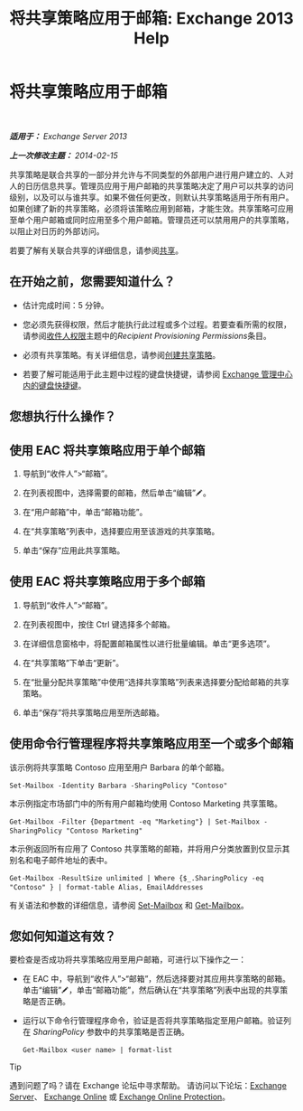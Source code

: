 ﻿---
title: '将共享策略应用于邮箱: Exchange 2013 Help'
TOCTitle: 将共享策略应用于邮箱
ms:assetid: dd4cc765-8469-4176-bb6e-d5b0f5235927
ms:mtpsurl: https://technet.microsoft.com/zh-cn/library/JJ657501(v=EXCHG.150)
ms:contentKeyID: 50491753
ms.date: 01/11/2018
mtps_version: v=EXCHG.150
ms.translationtype: HT
---

# 将共享策略应用于邮箱

 

_**适用于：** Exchange Server 2013_

_**上一次修改主题：** 2014-02-15_

共享策略是联合共享的一部分并允许与不同类型的外部用户进行用户建立的、人对人的日历信息共享。管理员应用于用户邮箱的共享策略决定了用户可以共享的访问级别，以及可以与谁共享。如果不做任何更改，则默认共享策略适用于所有用户。如果创建了新的共享策略，必须将该策略应用到邮箱，才能生效。共享策略可应用至单个用户邮箱或同时应用至多个用户邮箱。管理员还可以禁用用户的共享策略，以阻止对日历的外部访问。

若要了解有关联合共享的详细信息，请参阅[共享](sharing-exchange-2013-help.md)。

## 在开始之前，您需要知道什么？

  - 估计完成时间：5 分钟。

  - 您必须先获得权限，然后才能执行此过程或多个过程。若要查看所需的权限，请参阅[收件人权限](recipients-permissions-exchange-2013-help.md)主题中的*Recipient Provisioning Permissions*条目。

  - 必须有共享策略。有关详细信息，请参阅[创建共享策略](create-a-sharing-policy-exchange-2013-help.md)。

  - 若要了解可能适用于此主题中过程的键盘快捷键，请参阅 [Exchange 管理中心内的键盘快捷键](keyboard-shortcuts-in-the-exchange-admin-center-exchange-online-protection-help.md)。

## 您想执行什么操作？

## 使用 EAC 将共享策略应用于单个邮箱

1.  导航到“收件人”\>“邮箱”。

2.  在列表视图中，选择需要的邮箱，然后单击“编辑”![编辑图标](images/Bb124582.6f53ccb2-1f13-4c02-bea0-30690e6ea71d(EXCHG.150).gif "编辑图标")。

3.  在“用户邮箱”中，单击“邮箱功能”。

4.  在“共享策略”列表中，选择要应用至该游戏的共享策略。

5.  单击“保存”应用此共享策略。

## 使用 EAC 将共享策略应用于多个邮箱

1.  导航到“收件人”\>“邮箱”。

2.  在列表视图中，按住 Ctrl 键选择多个邮箱。

3.  在详细信息窗格中，将配置邮箱属性以进行批量编辑。单击“更多选项”。

4.  在“共享策略”下单击“更新”。

5.  在“批量分配共享策略”中使用“选择共享策略”列表来选择要分配给邮箱的共享策略。

6.  单击“保存”将共享策略应用至所选邮箱。

## 使用命令行管理程序将共享策略应用至一个或多个邮箱

该示例将共享策略 Contoso 应用至用户 Barbara 的单个邮箱。

    Set-Mailbox -Identity Barbara -SharingPolicy "Contoso"

本示例指定市场部门中的所有用户邮箱均使用 Contoso Marketing 共享策略。

    Get-Mailbox -Filter {Department -eq "Marketing"} | Set-Mailbox -SharingPolicy "Contoso Marketing"

本示例返回所有应用了 Contoso 共享策略的邮箱，并将用户分类放置到仅显示其别名和电子邮件地址的表中。

    Get-Mailbox -ResultSize unlimited | Where {$_.SharingPolicy -eq "Contoso" } | format-table Alias, EmailAddresses

有关语法和参数的详细信息，请参阅 [Set-Mailbox](https://technet.microsoft.com/zh-cn/library/bb123981\(v=exchg.150\)) 和 [Get-Mailbox](https://technet.microsoft.com/zh-cn/library/bb123685\(v=exchg.150\))。

## 您如何知道这有效？

要检查是否成功将共享策略应用至用户邮箱，可进行以下操作之一：

  - 在 EAC 中，导航到“收件人”\>“邮箱”，然后选择要对其应用共享策略的邮箱。单击“编辑”![编辑图标](images/Bb124582.6f53ccb2-1f13-4c02-bea0-30690e6ea71d(EXCHG.150).gif "编辑图标")，单击“邮箱功能”，然后确认在“共享策略”列表中出现的共享策略是否正确。

  - 运行以下命令行管理程序命令，验证是否将共享策略指定至用户邮箱。验证列在 *SharingPolicy* 参数中的共享策略是否正确。
    
        Get-Mailbox <user name> | format-list

> [!TIP]  
> 遇到问题了吗？请在 Exchange 论坛中寻求帮助。 请访问以下论坛：<a href="https://go.microsoft.com/fwlink/p/?linkid=60612">Exchange Server</a>、 <a href="https://go.microsoft.com/fwlink/p/?linkid=267542">Exchange Online</a> 或 <a href="https://go.microsoft.com/fwlink/p/?linkid=285351">Exchange Online Protection</a>。

